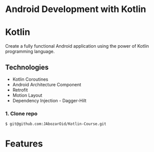 # Android Development with Kotlin

# Kotlin
Create a fully functional Android application using the power of Kotlin programming language.

## Technologies

- Kotlin Coroutines
- Android Architecture Component
- Retrofit
- Motion Layout
- Dependency Injection - Dagger-Hilt

### 1. Clone repo

```
$ git@github.com:JAbozarOid/Kotlin-Course.git

```

# Features
